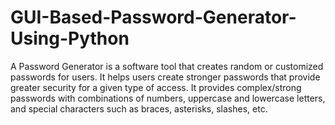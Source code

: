 # GUI-Based-Password-Generator-Using-Python
A Password Generator is a software tool that creates random or customized passwords for users.
It helps users create stronger passwords that provide greater security for a given type of access.
It provides complex/strong passwords with combinations of numbers, uppercase and lowercase letters, and special characters such as braces, asterisks, slashes, etc.
